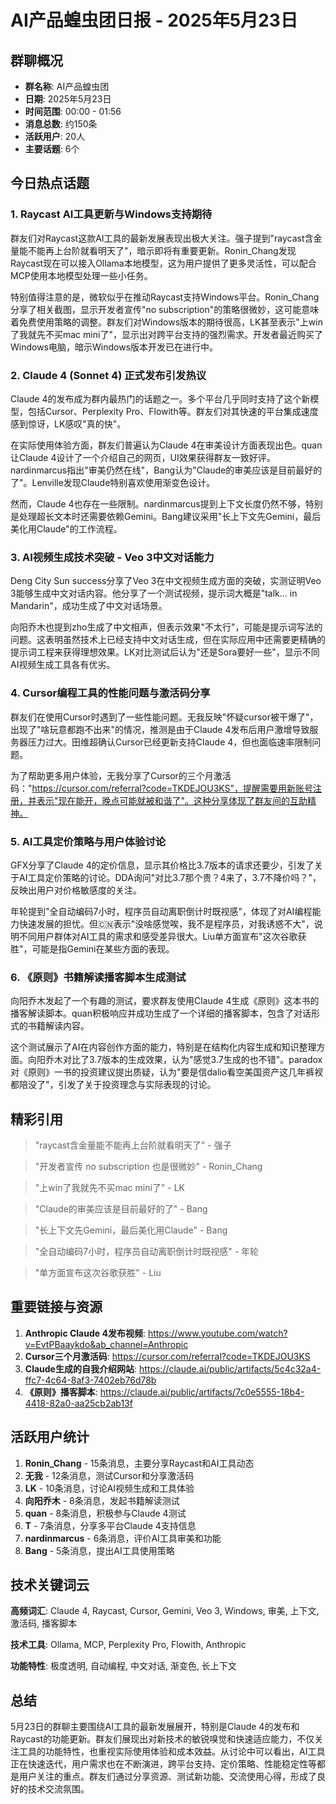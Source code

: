 # AI产品蝗虫团日报 - 2025年5月23日

## 群聊概况
- **群名称**: AI产品蝗虫团
- **日期**: 2025年5月23日
- **时间范围**: 00:00 - 01:56
- **消息总数**: 约150条
- **活跃用户**: 20人
- **主要话题**: 6个

## 今日热点话题

### 1. Raycast AI工具更新与Windows支持期待

群友们对Raycast这款AI工具的最新发展表现出极大关注。强子提到"raycast含金量能不能再上台阶就看明天了"，暗示即将有重要更新。Ronin_Chang发现Raycast现在可以接入Ollama本地模型，这为用户提供了更多灵活性，可以配合MCP使用本地模型处理一些小任务。

特别值得注意的是，微软似乎在推动Raycast支持Windows平台。Ronin_Chang分享了相关截图，显示开发者宣传"no subscription"的策略很微妙，这可能意味着免费使用策略的调整。群友们对Windows版本的期待很高，LK甚至表示"上win了我就先不买mac mini了"，显示出对跨平台支持的强烈需求。开发者最近购买了Windows电脑，暗示Windows版本开发已在进行中。

### 2. Claude 4 (Sonnet 4) 正式发布引发热议

 Claude 4的发布成为群内最热门的话题之一。多个平台几乎同时支持了这个新模型，包括Cursor、Perplexity Pro、Flowith等。群友们对其快速的平台集成速度感到惊讶，LK感叹"真的快"。

在实际使用体验方面，群友们普遍认为Claude 4在审美设计方面表现出色。quan让Claude 4设计了一个介绍自己的网页，UI效果获得群友一致好评。nardinmarcus指出"审美仍然在线"，Bang认为"Claude的审美应该是目前最好的了"。Lenville发现Claude特别喜欢使用渐变色设计。

然而，Claude 4也存在一些限制。nardinmarcus提到上下文长度仍然不够，特别是处理超长文本时还需要依赖Gemini。Bang建议采用"长上下文先Gemini，最后美化用Claude"的工作流程。

### 3. AI视频生成技术突破 - Veo 3中文对话能力

Deng City Sun success分享了Veo 3在中文视频生成方面的突破，实测证明Veo 3能够生成中文对话内容。他分享了一个测试视频，提示词大概是"talk... in Mandarin"，成功生成了中文对话场景。

向阳乔木也提到zho生成了中文相声，但表示效果"不太行"，可能是提示词写法的问题。这表明虽然技术上已经支持中文对话生成，但在实际应用中还需要更精确的提示词工程来获得理想效果。LK对比测试后认为"还是Sora要好一些"，显示不同AI视频生成工具各有优劣。

### 4. Cursor编程工具的性能问题与激活码分享

群友们在使用Cursor时遇到了一些性能问题。无我反映"怀疑cursor被干爆了"，出现了"啥玩意都跑不出来"的情况，推测是由于Claude 4发布后用户激增导致服务器压力过大。田维超确认Cursor已经更新支持Claude 4，但也面临速率限制问题。

为了帮助更多用户体验，无我分享了Cursor的三个月激活码："https://cursor.com/referral?code=TKDEJOU3KS"，提醒需要用新账号注册，并表示"现在能开，晚点可能就被和谐了"。这种分享体现了群友间的互助精神。

### 5. AI工具定价策略与用户体验讨论

GFX分享了Claude 4的定价信息，显示其价格比3.7版本的请求还要少，引发了关于AI工具定价策略的讨论。DDA询问"对比3.7那个贵？4来了，3.7不降价吗？"，反映出用户对价格敏感度的关注。

年轮提到"全自动编码7小时，程序员自动离职倒计时既视感"，体现了对AI编程能力快速发展的担忧。但🇨🇳表示"没啥感觉唉，我不是程序员，对我诱惑不大"，说明不同用户群体对AI工具的需求和感受差异很大。Liu单方面宣布"这次谷歌获胜"，可能是指Gemini在某些方面的表现。

### 6. 《原则》书籍解读播客脚本生成测试

向阳乔木发起了一个有趣的测试，要求群友使用Claude 4生成《原则》这本书的播客解读脚本。quan积极响应并成功生成了一个详细的播客脚本，包含了对话形式的书籍解读内容。

这个测试展示了AI在内容创作方面的能力，特别是在结构化内容生成和知识整理方面。向阳乔木对比了3.7版本的生成效果，认为"感觉3.7生成的也不错"。paradox对《原则》一书的投资建议提出质疑，认为"要是信dalio看空美国资产这几年裤衩都陪没了"，引发了关于投资理念与实际表现的讨论。

## 精彩引用

> "raycast含金量能不能再上台阶就看明天了" - 强子

> "开发者宣传 no subscription 也是很微妙" - Ronin_Chang

> "上win了我就先不买mac mini了" - LK

> "Claude的审美应该是目前最好的了" - Bang

> "长上下文先Gemini，最后美化用Claude" - Bang

> "全自动编码7小时，程序员自动离职倒计时既视感" - 年轮

> "单方面宣布这次谷歌获胜" - Liu

## 重要链接与资源

1. **Anthropic Claude 4发布视频**: https://www.youtube.com/watch?v=EvtPBaaykdo&ab_channel=Anthropic
2. **Cursor三个月激活码**: https://cursor.com/referral?code=TKDEJOU3KS
3. **Claude生成的自我介绍网站**: https://claude.ai/public/artifacts/5c4c32a4-ffc7-4c64-8af3-7402eb76d78b
4. **《原则》播客脚本**: https://claude.ai/public/artifacts/7c0e5555-18b4-4418-82a0-aa25cb2ab13f

## 活跃用户统计

1. **Ronin_Chang** - 15条消息，主要分享Raycast和AI工具动态
2. **无我** - 12条消息，测试Cursor和分享激活码
3. **LK** - 10条消息，讨论AI视频生成和工具体验
4. **向阳乔木** - 8条消息，发起书籍解读测试
5. **quan** - 8条消息，积极参与Claude 4测试
6. **T** - 7条消息，分享多平台Claude 4支持信息
7. **nardinmarcus** - 6条消息，评价AI工具审美和功能
8. **Bang** - 5条消息，提出AI工具使用策略

## 技术关键词云

**高频词汇**: Claude 4, Raycast, Cursor, Gemini, Veo 3, Windows, 审美, 上下文, 激活码, 播客脚本

**技术工具**: Ollama, MCP, Perplexity Pro, Flowith, Anthropic

**功能特性**: 极度透明, 自动编程, 中文对话, 渐变色, 长上下文

## 总结

5月23日的群聊主要围绕AI工具的最新发展展开，特别是Claude 4的发布和Raycast的功能更新。群友们展现出对新技术的敏锐嗅觉和快速适应能力，不仅关注工具的功能特性，也重视实际使用体验和成本效益。从讨论中可以看出，AI工具正在快速迭代，用户需求也在不断演进，跨平台支持、定价策略、性能稳定性等都是用户关注的重点。群友们通过分享资源、测试新功能、交流使用心得，形成了良好的技术交流氛围。